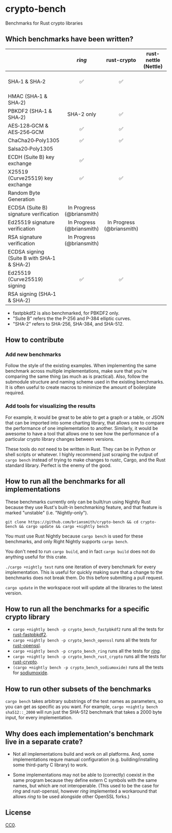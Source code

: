 # crypto-bench

Benchmarks for Rust crypto libraries



## Which benchmarks have been written?

|                                              |       *ring*       |     rust-crypto    | rust-nettle (Nettle) | rust-openssl (OpenSSL) | sodiumoxide (libsodium) | Windows CNG | Mac/iOS Common Crypto |
|----------------------------------------------|:------------------:|:------------------:|----------------------|:----------------------:|:-----------------------:|:-----------:|:---------------------:|
| SHA&#x2011;1 & SHA&#x2011;2                  | :white_check_mark: | :white_check_mark: |                      | :white_check_mark:     | SHA-{256,512} only      |             |                       |
| HMAC (SHA&#x2011;1 & SHA&#x2011;2)           |                    |                    |                      |                        |                         |             |                       |
| PBKDF2 (SHA&#x2011;1 & SHA&#x2011;2)         | SHA-2 only         | :white_check_mark: |                      | SHA-1 only             |                         |             |                       |
| AES&#x2011;128&#x2011;GCM & AES&#x2011;256&#x2011;GCM | :white_check_mark: | :white_check_mark: |                      |                        |                         |             |                       |
| ChaCha20&#x2011;Poly1305                     | :white_check_mark: | :white_check_mark: |                      |                        |                         |             |                       |
| Salsa20&#x2011;Poly1305                      |                    |                    |                      |                        | :white_check_mark:      |             |                       |
| ECDH (Suite B) key exchange                  | :white_check_mark: |                    |                      |                        |                         |             |                       |
| X25519 (Curve25519) key exchange             | :white_check_mark: | :white_check_mark: |                      |                        |                         |             |                       |
| Random Byte Generation                       |                    |                    |                      |                        |                         |             |                       |
| ECDSA (Suite B) signature verification       | In Progress (@briansmith) |             |                      |                        |                         |             |                       |
| Ed25519 signature verification               | In Progress (@briansmith) | In Progress (@briansmith) |        |                        |                         |             |                       |
| RSA signature verification                   | In Progress (@briansmith) |             |                      |                        |                         |             |                       |
| ECDSA signing (Suite B with SHA&#x2011;1 & SHA&#x2011;2) |        |                    |                      |                        |                         |             |                       |
| Ed25519 (Curve25519) signing                 | :white_check_mark: | :white_check_mark: |                      |                        |                         |             |                       |
| RSA signing (SHA&#x2011;1 & SHA&#x2011;2)    |                    |                    |                      |                        |                         |             |                       |

* fastpbkdf2 is also benchmarked, for PBKDF2 only.
* "Suite B" refers the the P-256 and P-384 elliptic curves.
* "SHA-2" refers to SHA-256, SHA-384, and SHA-512.


## How to contribute

### Add new benchmarks

Follow the style of the existing examples. When implementing the same benchmark
across multiple implementations, make sure that you're comparing the same
thing (as much as is practical). Also, follow the submodule structure and
naming scheme used in the existing benchmarks. It is often useful to create
macros to minimize the amount of boilerplate required.

### Add tools for visualizing the results

For example, it would be great to be able to get a graph or a table, or JSON
that can be imported into some charting library, that allows one to compare the
performance of one implementation to another. Similarly, it would be awesome to
have a tool that allows one to see how the performance of a particular crypto
library changes between versions.

These tools do *not* need to be written in Rust. They can be in Python or
shell scripts or whatever. I highly recommend just scraping the output of
`cargo bench` instead of trying to make changes to rustc, Cargo, and the Rust
standard library. Perfect is the enemy of the good.



## How to run all the benchmarks for all implementations

These benchmarks currently only can be built/run using Nightly Rust because
they use Rust's built-in benchmarking feature, and that feature is marked
"unstable" (i.e. "Nightly-only").

```
git clone https://github.com/briansmith/crypto-bench && cd crypto-bench && cargo update && cargo +nightly bench
```

You must use Rust Nightly because `cargo bench` is used for these benchmarks,
and only Right Nightly supports `cargo bench`.

You don't need to run `cargo build`, and in fact `cargo build` does not do
anything useful for this crate.

`./cargo +nightly test` runs one iteration of every benchmark for every
implementation. This is useful for quickly making sure that a change to the
benchmarks does not break them. Do this before submitting a pull request.

`cargo update` in the workspace root will update all the libraries to the
latest version.


## How to run all the benchmarks for a specific crypto library

* `cargo +nightly bench -p crypto_bench_fastpbkdf2` runs all the tests for [rust-fastpbkdf2](https://github.com/ctz/rust-fastpbkdf2).
* `cargo +nightly bench -p crypto_bench_openssl` runs all the tests for [rust-openssl](https://github.com/sfackler/rust-openssl).
* `cargo +nightly bench -p crypto_bench_ring` runs all the tests for [*ring*](https://github.com/briansmith/ring).
* `cargo +nightly bench -p crypto_bench_rust_crypto` runs all the tests for [rust-crypto](https://github.com/DaGenix/rust-crypto).
* `(cargo +nightly bench -p crypto_bench_sodiumoxide)` runs all the tests for [sodiumoxide](https://github.com/dnaq/sodiumoxide).



## How to run other subsets of the benchmarks

`cargo bench` takes arbitrary substrings of the test names as parameters, so
you can get as specific as you want. For example,
`cargo +nightly bench sha512::_2000` will run just the SHA-512 benchmark that
takes a 2000 byte input, for every implementation.



## Why does each implementation's benchmark live in a separate crate?

* Not all implementations build and work on all platforms. And, some
  implementations requre manual configuration (e.g. building/installing some
  third-party C library) to work.

* Some implementations may not be able to (correctly) coexist in the same
  program because they define extern C symbols with the same names, but which
  are not interoperable. (This used to be the case for *ring* and rust-openssl,
  however *ring* implemented a workaround that allows *ring* to be used
  alongside other OpenSSL forks.)



## License

[CC0](https://creativecommons.org/publicdomain/zero/1.0/).
